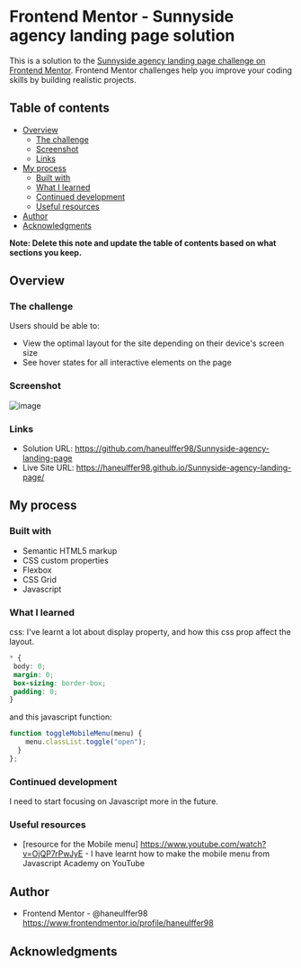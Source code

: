# Frontend Mentor - Sunnyside agency landing page solution

This is a solution to the [Sunnyside agency landing page challenge on Frontend Mentor](https://www.frontendmentor.io/challenges/sunnyside-agency-landing-page-7yVs3B6ef). Frontend Mentor challenges help you improve your coding skills by building realistic projects.

## Table of contents

- [Overview](#overview)
  - [The challenge](#the-challenge)
  - [Screenshot](#screenshot)
  - [Links](#links)
- [My process](#my-process)
  - [Built with](#built-with)
  - [What I learned](#what-i-learned)
  - [Continued development](#continued-development)
  - [Useful resources](#useful-resources)
- [Author](#author)
- [Acknowledgments](#acknowledgments)

**Note: Delete this note and update the table of contents based on what sections you keep.**

## Overview

### The challenge

Users should be able to:

- View the optimal layout for the site depending on their device's screen size
- See hover states for all interactive elements on the page

### Screenshot

![image](https://user-images.githubusercontent.com/76591804/147541283-e6a30cde-a99c-4986-9a45-dbaa07208088.png)

### Links

- Solution URL: https://github.com/haneulffer98/Sunnyside-agency-landing-page
- Live Site URL: https://haneulffer98.github.io/Sunnyside-agency-landing-page/

## My process

### Built with

- Semantic HTML5 markup
- CSS custom properties
- Flexbox
- CSS Grid
- Javascript


### What I learned
css: I've learnt a lot about display property, and how this css prop 
affect the layout.
```css
* {
 body: 0;
 margin: 0;
 box-sizing: border-box;
 padding: 0;
}
```
and this javascript function:

```js
function toggleMobileMenu(menu) {
    menu.classList.toggle("open");
  }
};
```

### Continued development

I need to start focusing on Javascript more in the future.

### Useful resources

- [resource for the Mobile menu] https://www.youtube.com/watch?v=OjQP7rPwJyE - I have learnt how to make the mobile menu from Javascript Academy on YouTube


## Author

- Frontend Mentor - @haneulffer98 https://www.frontendmentor.io/profile/haneulffer98

## Acknowledgments
